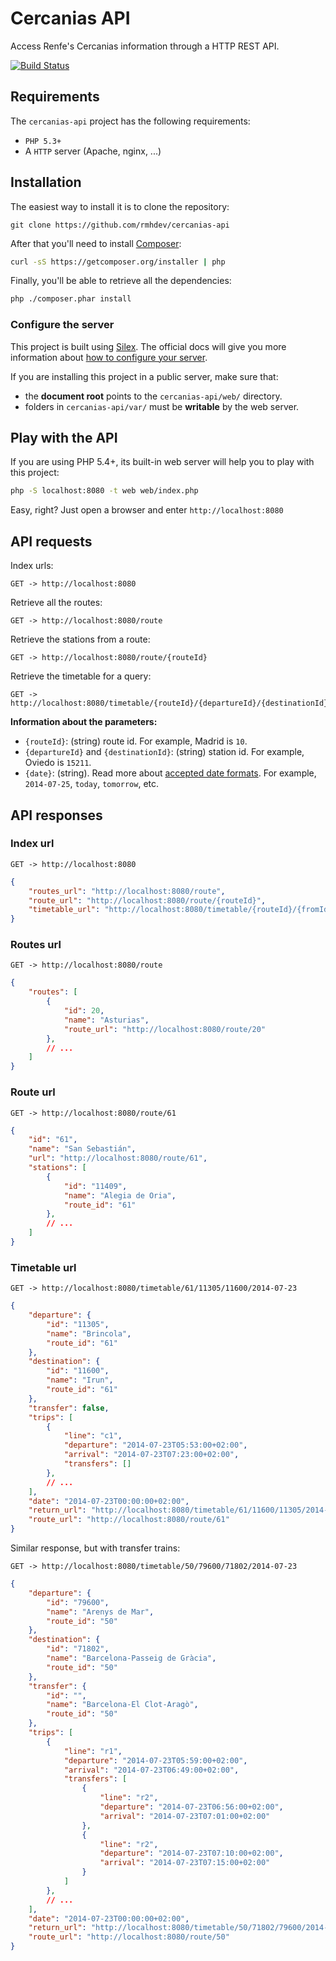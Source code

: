 # Cercanias API

Access Renfe's Cercanias information through a HTTP REST API.

[![Build Status](https://travis-ci.org/rmhdev/cercanias-api.svg?branch=master)](https://travis-ci.org/rmhdev/cercanias-api)

## Requirements

The `cercanias-api` project has the following requirements:

- `PHP 5.3+`
- A `HTTP` server (Apache, nginx, ...)

## Installation

The easiest way to install it is to clone the repository:

```
git clone https://github.com/rmhdev/cercanias-api
```

After that you'll need to install [Composer][]:

```bash
curl -sS https://getcomposer.org/installer | php
```

Finally, you'll be able to retrieve all the dependencies:

```bash
php ./composer.phar install
```

### Configure the server

This project is built using [Silex][].
The official docs will give you more information about [how to configure your server][].

If you are installing this project in a public server, make sure that:

- the **document root** points to the `cercanias-api/web/` directory.
- folders in `cercanias-api/var/` must be **writable** by the web server.

## Play with the API

If you are using PHP 5.4+, its built-in web server will help you to play with this project:

```bash
php -S localhost:8080 -t web web/index.php
```

Easy, right? Just open a browser and enter `http://localhost:8080`

## API requests

Index urls:

```
GET -> http://localhost:8080
```

Retrieve all the routes:

```
GET -> http://localhost:8080/route
```

Retrieve the stations from a route:

```
GET -> http://localhost:8080/route/{routeId}
```

Retrieve the timetable for a query:

```
GET -> http://localhost:8080/timetable/{routeId}/{departureId}/{destinationId}/{date}
```

**Information about the parameters:**

- `{routeId}`: (string) route id. For example, Madrid is `10`.
- `{departureId}` and `{destinationId}`: (string) station id. For example, Oviedo is `15211`.
- `{date}`: (string). Read more about [accepted date formats][]. For example, `2014-07-25`, `today`, `tomorrow`, etc.

## API responses

### Index url

```
GET -> http://localhost:8080
```

```json
{
    "routes_url": "http://localhost:8080/route",
    "route_url": "http://localhost:8080/route/{routeId}",
    "timetable_url": "http://localhost:8080/timetable/{routeId}/{fromId}/{toId}/{date}"
}
```

### Routes url

```
GET -> http://localhost:8080/route
```

```json
{
    "routes": [
        {
            "id": 20,
            "name": "Asturias",
            "route_url": "http://localhost:8080/route/20"
        },
        // ...
    ]
}
```

### Route url

```
GET -> http://localhost:8080/route/61
```

```json
{
    "id": "61",
    "name": "San Sebastián",
    "url": "http://localhost:8080/route/61",
    "stations": [
        {
            "id": "11409",
            "name": "Alegia de Oria",
            "route_id": "61"
        },
        // ...
    ]
}
```

### Timetable url

```
GET -> http://localhost:8080/timetable/61/11305/11600/2014-07-23
```

```json
{
    "departure": {
        "id": "11305",
        "name": "Brincola",
        "route_id": "61"
    },
    "destination": {
        "id": "11600",
        "name": "Irun",
        "route_id": "61"
    },
    "transfer": false,
    "trips": [
        {
            "line": "c1",
            "departure": "2014-07-23T05:53:00+02:00",
            "arrival": "2014-07-23T07:23:00+02:00",
            "transfers": []
        },
        // ...
    ],
    "date": "2014-07-23T00:00:00+02:00",
    "return_url": "http://localhost:8080/timetable/61/11600/11305/2014-07-23",
    "route_url": "http://localhost:8080/route/61"
}
```

Similar response, but with transfer trains:

```
GET -> http://localhost:8080/timetable/50/79600/71802/2014-07-23
```

```json
{
    "departure": {
        "id": "79600",
        "name": "Arenys de Mar",
        "route_id": "50"
    },
    "destination": {
        "id": "71802",
        "name": "Barcelona-Passeig de Gràcia",
        "route_id": "50"
    },
    "transfer": {
        "id": "",
        "name": "Barcelona-El Clot-Aragò",
        "route_id": "50"
    },
    "trips": [
        {
            "line": "r1",
            "departure": "2014-07-23T05:59:00+02:00",
            "arrival": "2014-07-23T06:49:00+02:00",
            "transfers": [
                {
                    "line": "r2",
                    "departure": "2014-07-23T06:56:00+02:00",
                    "arrival": "2014-07-23T07:01:00+02:00"
                },
                {
                    "line": "r2",
                    "departure": "2014-07-23T07:10:00+02:00",
                    "arrival": "2014-07-23T07:15:00+02:00"
                }
            ]
        },
        // ...
    ], 
    "date": "2014-07-23T00:00:00+02:00", 
    "return_url": "http://localhost:8080/timetable/50/71802/79600/2014-07-23", 
    "route_url": "http://localhost:8080/route/50"
}
```

[Silex]: http://silex.sensiolabs.org/
[how to configure your server]: http://silex.sensiolabs.org/doc/web_servers.html
[Composer]: https://getcomposer.org/
[accepted date formats]: http://php.net/manual/en/datetime.formats.date.php
